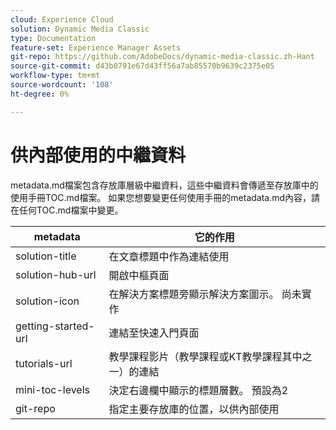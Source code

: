 ```yaml
---
cloud: Experience Cloud
solution: Dynamic Media Classic
type: Documentation
feature-set: Experience Manager Assets
git-repo: https://github.com/AdobeDocs/dynamic-media-classic.zh-Hant
source-git-commit: d43b0791e67d43ff56a7ab85570b9639c2375e05
workflow-type: tm+mt
source-wordcount: '108'
ht-degree: 0%

---
```



# 供內部使用的中繼資料

metadata.md檔案包含存放庫層級中繼資料，這些中繼資料會傳遞至存放庫中的使用手冊TOC.md檔案。 如果您想要變更任何使用手冊的metadata.md內容，請在任何TOC.md檔案中變更。

| metadata | 它的作用 |
|--- |--- |
| solution-title | 在文章標題中作為連結使用 |
| solution-hub-url | 開啟中樞頁面 |
| solution-icon | 在解決方案標題旁顯示解決方案圖示。 尚未實作 |
| getting-started-url | 連結至快速入門頁面 |
| tutorials-url | 教學課程影片（教學課程或KT教學課程其中之一）的連結 |
| mini-toc-levels | 決定右邊欄中顯示的標題層數。 預設為2 |
| git-repo | 指定主要存放庫的位置，以供內部使用 |
